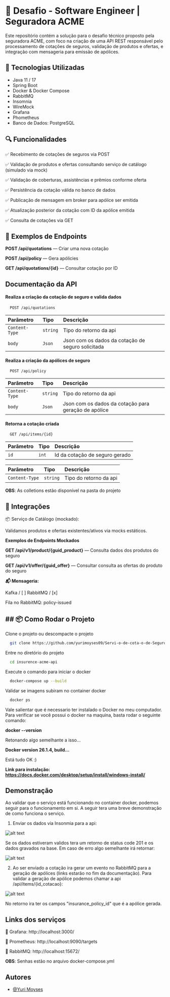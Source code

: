 
# 🚀 Desafio - Software Engineer | Seguradora ACME

Este repositório contém a solução para o desafio técnico proposto pela seguradora ACME, com foco na criação de uma API REST responsável pelo processamento de cotações de seguros, validação de produtos e ofertas, e integração com mensageria para emissão de apólices.






## 🧰 Tecnologias Utilizadas

- Java 11 / 17
- Spring Boot
- Docker & Docker Compose
- RabbitMQ
- Insomnia
- WireMock
- Grafana
- Phometheus
- Banco de Dados: PostgreSQL
## 🔍 Funcionalidades

✅ Recebimento de cotações de seguros via POST

✅ Validação de produtos e ofertas consultando serviço de catálogo (simulado via mock)

✅ Validação de coberturas, assistências e prêmios conforme oferta

✅ Persistência da cotação válida no banco de dados

✅ Publicação de mensagem em broker para apólice ser emitida

✅ Atualização posterior da cotação com ID da apólice emitida

✅ Consulta de cotações via GET
## 📄 Exemplos de Endpoints

**POST /api/quotations** — Criar uma nova cotação

**POST /api/policy** — Gera apólicies

**GET /api/quotations/{id}** — Consultar cotação por ID


## Documentação da API

#### Realiza a criação da cotação de seguro e valida dados

```http
  POST /api/quotations
```

| Parâmetro   | Tipo       | Descrição                            |
| :---------- | :--------- | :----------------------------------  |
| `Content-Type` | `string` | Tipo do retorno da api |
| `body` | `Json` | Json com os dados da cotação de seguro solicitada |


#### Realiza a criação da apólices de seguro

```http
  POST /api/policy
```

| Parâmetro   | Tipo       | Descrição                            |
| :---------- | :--------- | :----------------------------------  |
| `Content-Type` | `string` | Tipo do retorno da api              |
| `body` | `Json` | Json com os dados da cotação para geração de apólice |



#### Retorna a cotação criada

```http
  GET /api/items/{id}
```

| Parâmetro   | Tipo       | Descrição                                   |
| :---------- | :--------- | :------------------------------------------ |
| `id`      | `int` |  Id da cotação de seguro gerado    |

| Parâmetro   | Tipo       | Descrição                                    |
| :---------- | :--------- | :------------------------------------------- |
| `Content-Type` | `string` | Tipo do retorno da api     |


**OBS**: As colletions estão disponível na pasta do projeto





## 🔁 Integrações

📦 Serviço de Catálogo (mockado):

Validamos produtos e ofertas existentes/ativos via mocks estáticos.

**Exemplos de Endpoints Mockados**

**GET /api/v1/product/{guid_product}** — Consulta dados dos produtos do seguro

**GET /api/v1/offer/{guid_offer}** — Consultar consulta as ofertas do produto do seguro


**📬 Mensageria:**

Kafka / [ ] RabbitMQ / [x] 

Fila no RabbitMQ: policy-issued



## ## 📦 Como Rodar o Projeto

Clone o projeto ou descompacte o projeto

```bash
  git clone https://github.com/yurimoyses09/Servi-o-de-cota-o-de-Seguros/tree/main
```

Entre no diretório do projeto

```bash
  cd insurence-acme-api
```

Execute o comando para iniciar o docker

```bash
  docker-compose up --build
```

Validar se imagens subiram no container docker

```bash
  docker ps
```

Vale salientar que é necessario ter instalado o Docker no meu computador. Para verificar se você possui o docker na maquina, basta rodar o seguinte comando:

**docker --version**

Retonando algo semelhante a isso...

**Docker version 26.1.4, build...** 

Está tudo OK :)

**Link para instalação: https://docs.docker.com/desktop/setup/install/windows-install/**


## Demonstração

Ao validar que o serviço está funcionando no container docker, podemos seguir para o funcionamento em si. A seguir tera uma breve demonstração de como funciona o serviço.


1. Enviar os dados via Insonmia para a api:

![alt text](image-3.png)

Se os dados estiveram validos tera um retorno de status code 201 e os dados gravados na base.
Em caso de erro algo semelhante irá retornar:

![alt text](image-1.png)


2. Ao ser enviado a cotação ira gerar um evento no RabbitMQ para a geração de apólices (links estarão no fim da documentação). Para validar a geração de apólice podemos chamar a api /api/items/{id_cotacao}:

![alt text](image-2.png)

No retorno ira ter os campos "insurance_policy_id" que é a apólice gerada.

## Links dos serviços

📄 Grafana: http://localhost:3000/


📄 Prometheus: http://localhost:9090/targets 


📄 RabbitMQ: http://localhost:15672/


**OBS**: Senhas estão no arquivo docker-compose.yml


## Autores

- [@Yuri Moyses](https://www.linkedin.com/in/yuri-moys%C3%A9s-541451176/)

